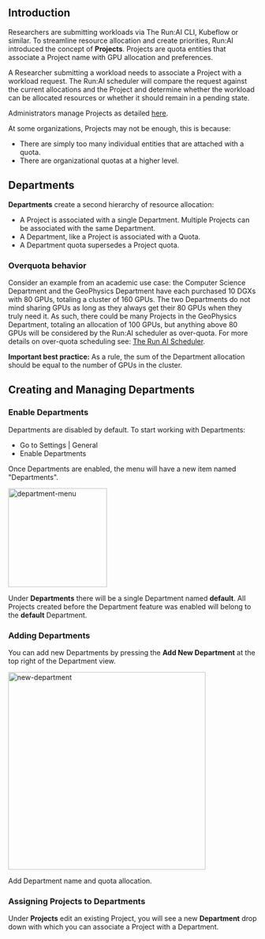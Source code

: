 ## Introduction

Researchers are submitting workloads via The Run:AI CLI, Kubeflow or similar. To streamline resource allocation and create priorities, Run:AI introduced the concept of __Projects__. Projects are quota entities that associate a Project name with GPU allocation and preferences. 

A Researcher submitting a workload needs to associate a Project with a workload request. The Run:AI scheduler will compare the request against the current allocations and the Project and determine whether the workload can be allocated resources or whether it should remain in a pending state.

Administrators manage Projects as detailed [here](Working-with-Projects.md).

At some organizations, Projects may not be enough, this is because:

* There are simply too many individual entities that are attached with a quota.
* There are organizational quotas at a higher level. 


## Departments

__Departments__ create a second hierarchy of resource allocation:

* A Project is associated with a single Department. Multiple Projects can be associated with the same Department.
* A Department, like a Project is associated with a Quota. 
* A Department quota supersedes a Project quota. 

### Overquota behavior

Consider an example from an academic use case: the Computer Science Department and the GeoPhysics Department have each purchased 10 DGXs with 80 GPUs, totaling a cluster of 160 GPUs. The two Departments do not mind sharing GPUs as long as they always get their 80 GPUs when they truly need it. As such, there could be many Projects in the GeoPhysics Department, totaling an allocation of 100 GPUs, but anything above 80 GPUs will be considered by the Run:AI scheduler as over-quota. For more details on over-quota scheduling see: [The Run AI Scheduler](../../Researcher/Scheduling/The-Run-AI-Scheduler.md).

__Important best practice:__ As a rule, the sum of the Department allocation should be equal to the number of GPUs in the cluster.


## Creating and Managing Departments 

### Enable Departments

Departments are disabled by default. To start working with Departments:

* Go to Settings | General
* Enable Departments 

Once Departments are enabled, the menu will have a new item named "Departments".

<img src="../img/department-menu.png" alt="department-menu" width="200"/>


Under __Departments__ there will be a single Department named __default__. All Projects created before the Department feature was enabled will belong to the __default__ Department.


### Adding Departments

You can add new Departments by pressing the __Add New Department__ at the top right of the Department view.

<img src="../img/new-department.png" alt="new-department" width="400"/>

Add Department name and quota allocation.

### Assigning Projects to Departments

Under __Projects__ edit an existing Project, you will see a new __Department__ drop down with which you can associate a Project with a Department.

